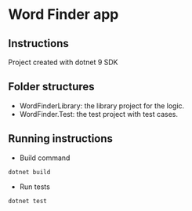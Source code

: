 # Word Finder app

## Instructions
Project created with dotnet 9 SDK

## Folder structures
* WordFinderLibrary: the library project for the logic.
* WordFinder.Test: the test project with test cases.

## Running instructions

* Build command
```
dotnet build
```

* Run tests
```
dotnet test
```